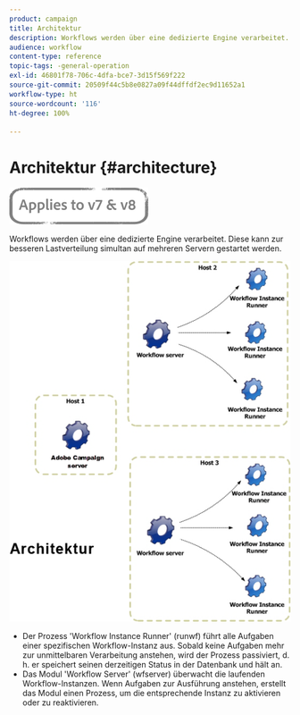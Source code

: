 ```yaml
---
product: campaign
title: Architektur
description: Workflows werden über eine dedizierte Engine verarbeitet. Diese kann zur besseren Lastverteilung simultan auf mehreren Servern gestartet werden.
audience: workflow
content-type: reference
topic-tags: -general-operation
exl-id: 46801f78-706c-4dfa-bce7-3d15f569f222
source-git-commit: 20509f44c5b8e0827a09f44dffdf2ec9d11652a1
workflow-type: ht
source-wordcount: '116'
ht-degree: 100%

---
```


# Architektur {#architecture}

![](../../assets/common.svg)

Workflows werden über eine dedizierte Engine verarbeitet. Diese kann zur besseren Lastverteilung simultan auf mehreren Servern gestartet werden.

![](assets/architecture.png)

* Der Prozess &#39;Workflow Instance Runner&#39; (runwf) führt alle Aufgaben einer spezifischen Workflow-Instanz aus. Sobald keine Aufgaben mehr zur unmittelbaren Verarbeitung anstehen, wird der Prozess passiviert, d. h. er speichert seinen derzeitigen Status in der Datenbank und hält an.
* Das Modul &#39;Workflow Server&#39; (wfserver) überwacht die laufenden Workflow-Instanzen. Wenn Aufgaben zur Ausführung anstehen, erstellt das Modul einen Prozess, um die entsprechende Instanz zu aktivieren oder zu reaktivieren.
